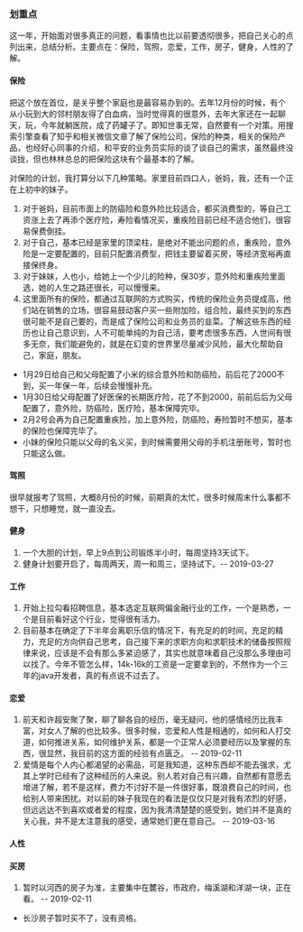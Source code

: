 ### 划重点
这一年，开始面对很多真正的问题，看事情也比以前要透彻很多，把自己关心的点列出来，总结分析。主要点在：保险，驾照，恋爱，工作，房子，健身，人性的了解。

#### 保险
把这个放在首位，是关乎整个家庭也是最容易办到的。去年12月份的时候，有个从小玩到大的邻村朋友得了白血病，当时觉得真的很意外，去年大家还在一起聊天，玩，今年就躺医院，成了药罐子了。即知世事无常，自然要有一个对策。用搜索引擎查看了知乎和相关微信文章了解了保险公司，保险的种类，相关的保险产品，也经好心同事的介绍，和平安的业务员实际的谈了谈自己的需求，虽然最终没谈拢，但也林林总总的把保险这块有个最基本的了解。

对保险的计划，我打算分以下几种策略。家里目前四口人，爸妈，我，还有一个正在上初中的妹子。
1. 对于爸妈，目前市面上的防癌险和意外险比较适合，都买消费型的，等自己工资涨上去了再添个医疗险，寿险看情况买，重疾险目前已经不适合他们，很容易保费倒挂。
2. 对于自己，基本已经是家里的顶梁柱，是绝对不能出问题的点，重疾险，意外险是一定要配置的，目前只配置消费型，把钱主要留着买房，等经济宽裕再直接保终身。
3. 对于妹妹，人也小，给她上一个少儿的险种，保30岁，意外险和重疾险里面选，她的人生之路还很长，可以慢慢来。
4. 这里面所有的保险，都通过互联网的方式购买，传统的保险业务员提成高，他们站在销售的立场，很容易鼓动客户买一些附加险，组合险，最终买到的东西很可能不是自己要的，而是成了保险公司和业务员的韭菜。了解这些东西的经历也让自己意识到，人不可能单纯的为自己活，要考虑很多东西，人世间有很多无奈，我们能避免的，就是在幻变的世界里尽量减少风险，最大化帮助自己，家庭，朋友。

- 1月29日给自己和父母配置了小米的综合意外险和防癌险，前后花了2000不到，买一年保一年，后续会慢慢补充。
- 1月30日给父母配置了好医保的长期医疗险，花了不到2000，前前后后为父母配置了，意外险，防癌险，医疗险，基本保障完毕。
- 2月2号会再为自己配置重疾险，加上意外险，防癌险，寿险暂时不想买，基本的保险也保障完毕了。
- 小妹的保险只能以父母的名义买，到时候需要用父母的手机注册账号，暂时也只能这么做。

#### 驾照
很早就报考了驾照，大概8月份的时候，前期真的太忙，很多时候周末什么事都不想干，只想睡觉，就一直没去。 


#### 健身
1. 一个大胆的计划，早上9点到公司锻炼半小时，每周坚持3天试下。 
2. 健身计划要开启了，每周两天，周一和周三，坚持试下。-- 2019-03-27

#### 工作
1. 开始上拉勾看招聘信息，基本选定互联网偏金融行业的工作，一个是熟悉，一个是目前看好这个行业，觉得很有活力。
2. 目前基本在确定了下半年会离职乐信的情况下，有充足的的时间，充足的精力，充足的方向供自己思考，自己接下来的求职方向和求职技术的储备按照规律来说，应该是不会有那么多紧迫感了，其实也就意味着自己没那么多理由可以找了。今年不管怎么样，14k-16k的工资是一定要拿到的，不然作为一个三年的java开发者，真的有点说不过去了。


#### 恋爱
1. 前天和许超安聚了聚，聊了聊各自的经历，毫无疑问，他的感情经历比我丰富，对女人了解的也比较多。很多时候，恋爱和人性是相通的，如何和人打交道，如何推进关系，如何维护关系，都是一个正常人必须要经历以及掌握的东西，很显然，我目前的这方面的经验有点匮乏。 -- 2019-02-11 
2. 爱情是每个人内心都渴望的必需品，可是我知道，这种东西却不能去强求，尤其上学时已经有了这种经历的人来说。别人若对自己有兴趣，自然都有意愿去增进了解，若不是这样，费力不讨好不是一件很好事，既浪费自己的时间，也给别人带来困扰。对以前的妹子我现在的看法是仅仅只是对我有浓烈的好感，但远远达不到喜欢或者爱的程度，因为我清清楚楚的感受到，她们并不是真的关心我，并不是太注意我的感受，通常她们更在意自己。 -- 2019-03-16
#### 人性


#### 买房
1. 暂时以河西的房子为准，主要集中在麓谷，市政府，梅溪湖和洋湖一块，正在看。 -- 2019-02-11
 -  长沙房子暂时买不了，没有资格。
